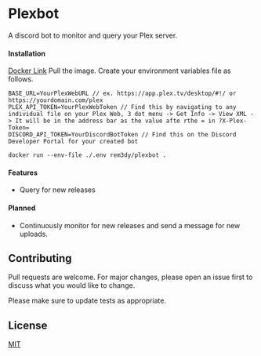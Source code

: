 # Plexbot
A discord bot to monitor and query your Plex server.

#### Installation
[Docker Link](https://hub.docker.com/repository/docker/rem3dy/plexbot)
Pull the image.
Create your environment variables file as follows.
```
BASE_URL=YourPlexWebURL // ex. https://app.plex.tv/desktop/#!/ or https://yourdomain.com/plex
PLEX_API_TOKEN=YourPlexWebToken // Find this by navigating to any individual file on your Plex Web, 3 dot menu -> Get Info -> View XML -> It will be in the address bar as the value afte rthe = in ?X-Plex-Token=
DISCORD_API_TOKEN=YourDiscordBotToken // Find this on the Discord Developer Portal for your created bot
```

`docker run --env-file ./.env rem3dy/plexbot .`
#### Features
-   Query for new releases

#### Planned
-   Continuously monitor for new releases and send a message for new uploads.

## Contributing

Pull requests are welcome. For major changes, please open an issue first to discuss what you would like to change.

Please make sure to update tests as appropriate.

## License

[MIT](https://choosealicense.com/licenses/mit/)